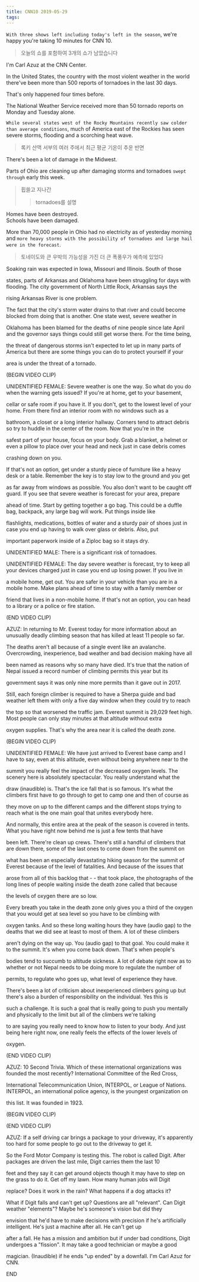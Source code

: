 ```yaml
---
title: CNN10 2019-05-29
tags:
---
```


`With three shows left including today's left in the season`, we're happy you're taking 10 minutes for CNN 10.  
> 오늘의 쇼를 포함하여 3개의 쇼가 남았습니다  

I'm Carl Azuz at the CNN Center.  

In the United States, the country with the most violent weather in the world there've been more than 500 reports of tornadoes in the last 30 days.  

That's only happened four times before.  

The National Weather Service received more than 50 tornado reports on Monday and Tuesday alone.  

`While several states west of the Rocky Mountains recently saw colder than average conditions`, much of America east of the Rockies has seen severe storms, flooding and a scorching heat wave.  
> 록키 산맥 서부의 여러 주에서 최근 평균 기온이 추운 반면

There's been a lot of damage in the Midwest.  

Parts of Ohio are cleaning up after damaging storms and tornadoes `swept through` early this week.  
> 휩쓸고 지나간  
>> tornadoes를 설명  

Homes have been destroyed.  
Schools have been damaged.  

More than 70,000 people in Ohio had no electricity as of yesterday morning and `more heavy storms with the possibility of tornadoes and large hail were in the forecast`.  
> 토네이도와 큰 우박의 가능성을 가진 더 큰 폭풍우가 예측에 있었다  

Soaking rain was expected in Iowa, Missouri and Illinois. South of those 

states, parts of Arkansas and Oklahoma have been struggling for days with flooding. The city government of North Little Rock, Arkansas says the 

rising Arkansas River is one problem.

The fact that the city's storm water drains to that river and could become blocked from doing that is another. One state west, severe weather in 

Oklahoma has been blamed for the deaths of nine people since late April and the governor says things could still get worse there. For the time being, 

the threat of dangerous storms isn't expected to let up in many parts of America but there are some things you can do to protect yourself if your 

area is under the threat of a tornado. 

(BEGIN VIDEO CLIP)

UNIDENTIFIED FEMALE: Severe weather is one the way. So what do you do when the warning gets issued? If you're at home, get to your basement, 

cellar or safe room if you have it. If you don't, get to the lowest level of your home. From there find an interior room with no windows such as a 

bathroom, a closet or a long interior hallway. Corners tend to attract debris so try to huddle in the center of the room. Now that you're in the 

safest part of your house, focus on your body. Grab a blanket, a helmet or even a pillow to place over your head and neck just in case debris comes 

crashing down on you. 

If that's not an option, get under a sturdy piece of furniture like a heavy desk or a table. Remember the key is to stay low to the ground and you get 

as far away from windows as possible. You also don't want to be caught off guard. If you see that severe weather is forecast for your area, prepare 

ahead of time. Start by getting together a go bag. This could be a duffle bag, backpack, any large bag will work. Put things inside like 

flashlights, medications, bottles of water and a sturdy pair of shoes just in case you end up having to walk over glass or debris. Also, put 

important paperwork inside of a Ziploc bag so it stays dry. 

UNIDENTIFIED MALE: There is a significant risk of tornadoes. 

UNIDENTIFIED FEMALE: The day severe weather is forecast, try to keep all your devices charged just in case you end up losing power. If you live in 

a mobile home, get out. You are safer in your vehicle than you are in a mobile home. Make plans ahead of time to stay with a family member or 

friend that lives in a non-mobile home. If that's not an option, you can head to a library or a police or fire station. 

(END VIDEO CLIP)

AZUZ: In returning to Mr. Everest today for more information about an unusually deadly climbing season that has killed at least 11 people so far. 

The deaths aren't all because of a single event like an avalanche. Overcrowding, inexperience, bad weather and bad decision making have all 

been named as reasons why so many have died. It's true that the nation of Nepal issued a record number of climbing permits this year but its 

government says it was only nine more permits than it gave out in 2017. 

Still, each foreign climber is required to have a Sherpa guide and bad weather left them with only a five day window when they could try to reach 

the top so that worsened the traffic jam. Everest summit is 29,029 feet high. Most people can only stay minutes at that altitude without extra 

oxygen supplies. That's why the area near it is called the death zone. 

(BEGIN VIDEO CLIP)

UNIDENTIFIED FEMALE: We have just arrived to Everest base camp and I have to say, even at this altitude, even without being anywhere near to the 

summit you really feel the impact of the decreased oxygen levels. The scenery here is absolutely spectacular. You really understand what the 

draw (inaudible) is. That's the ice fall that is so famous. It's what the climbers first have to go through to get to camp one and then of course as 

they move on up to the different camps and the different stops trying to reach what is the one main goal that unites everybody here. 

And normally, this entire area at the peak of the season is covered in tents. What you have right now behind me is just a few tents that have 

been left. There're clean up crews. There's still a handful of climbers that are down there, some of the last ones to come down from the summit on 

what has been an especially devastating hiking season for the summit of Everest because of the level of fatalities. And because of the issues that 

arose from all of this backlog that - - that took place, the photographs of the long lines of people waiting inside the death zone called that because 

the levels of oxygen there are so low. 

Every breath you take in the death zone only gives you a third of the oxygen that you would get at sea level so you have to be climbing with 

oxygen tanks. And so these long waiting hours they have (audio gap) to the deaths that we did see at least to most of them. A lot of these climbers 

aren't dying on the way up. You (audio gap) to that goal. You could make it to the summit. It's when you come back down. That's when people's 

bodies tend to succumb to altitude sickness. A lot of debate right now as to whether or not Nepal needs to be doing more to regulate the number of 

permits, to regulate who goes up, what level of experience they have. 

There's been a lot of criticism about inexperienced climbers going up but there's also a burden of responsibility on the individual. Yes this is 

such a challenge. It is such a goal that is really going to push you mentally and physically to the limit but all of the climbers we're talking 

to are saying you really need to know how to listen to your body. And just being here right now, one really feels the effects of the lower levels of 

oxygen. 

(END VIDEO CLIP)

AZUZ: 10 Second Trivia. Which of these international organizations was founded the most recently? International Committee of the Red Cross, 

International Telecommunication Union, INTERPOL, or League of Nations. INTERPOL, an international police agency, is the youngest organization on 

this list. It was founded in 1923.

(BEGIN VIDEO CLIP)

(END VIDEO CLIP)

AZUZ: If a self driving car brings a package to your driveway, it's apparently too hard for some people to go out to the driveway to get it. 

So the Ford Motor Company is testing this. The robot is called Digit. After packages are driven the last mile, Digit carries them the last 10 

feet and they say it can get around objects though it may have to step on the grass to do it. Get off my lawn. How many human jobs will Digit 

replace? Does it work in the rain? What happens if a dog attacks it? 

What if Digit falls and can't get up? Questions are all "relevant". Can Digit weather "elements"? Maybe he's someone's vision but did they 

envision that he'd have to make decisions with precision if he's artificially intelligent. He's just a machine after all. He can't get up 

after a fall. He has a mission and ambition but if under bad conditions, Digit undergoes a "fission". It may take a good technician or maybe a good 

magician. (Inaudible) if he ends "up ended" by a downfall. I'm Carl Azuz for CNN.

END 